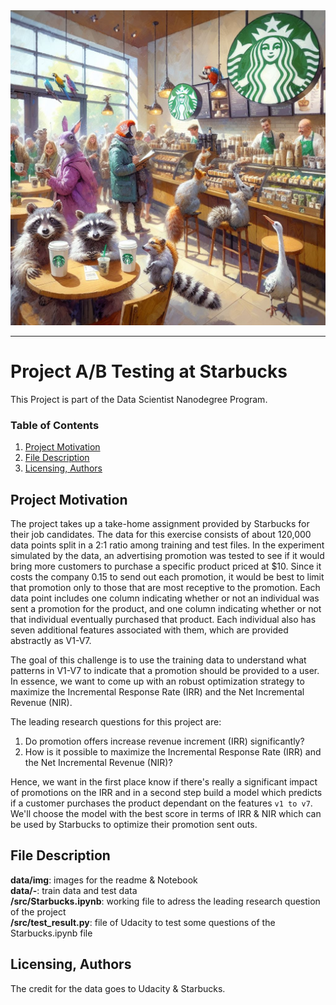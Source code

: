 <img src="./data/img/starbucks_logo.png">
<hr>

# Project A/B Testing at Starbucks
This Project is part of the Data Scientist Nanodegree Program.

### Table of Contents
1. [Project Motivation](#motivation)
2. [File Description](#files)
3. [Licensing, Authors](#licensing)

## Project Motivation <a name="motivation"></a>

The project takes up a take-home assignment provided by Starbucks for their job candidates. 
The data for this exercise consists of about 120,000 data points split in a 2:1 ratio among training and test files. In the experiment simulated by the data, an advertising promotion was tested to see if it would bring more customers to purchase a specific product priced at $10. Since it costs the company 0.15 to send out each promotion, it would be best to limit that promotion only to those that are most receptive to the promotion. Each data point includes one column indicating whether or not an individual was sent a promotion for the product, and one column indicating whether or not that individual eventually purchased that product. Each individual also has seven additional features associated with them, which are provided abstractly as V1-V7.

The goal of this challenge is to use the training data to understand what patterns in V1-V7 to indicate that a promotion should be provided to a user. In essence, we want to come up with an robust optimization strategy to maximize the Incremental Response Rate (IRR) and the Net Incremental Revenue (NIR).

The leading research questions for this project are: 
1) Do promotion offers increase revenue increment (IRR) significantly?
2) How is it possible to maximize the Incremental Response Rate (IRR) and the Net Incremental Revenue (NIR)?

Hence, we want in the first place know if there's really a significant impact of promotions on the IRR and in a second step build a model which predicts if a customer purchases the product dependant on the features `v1 to v7`. We'll choose the model with the best score in terms of IRR & NIR which can be used by Starbucks to optimize their promotion sent outs.

## File Description <a name="files"></a>
**data/img**: images for the readme & Notebook</br>
**data/-**: train data and test data</br>
**/src/Starbucks.ipynb**: working file to adress the leading research question of the project</br>
**/src/test_result.py**: file of Udacity to test some questions of the Starbucks.ipynb file</br>

## Licensing, Authors <a name="licensing"></a>
The credit for the data goes to Udacity & Starbucks.